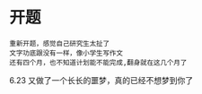 # 开题

    重新开题，感觉自己研究生太扯了
    文字功底跟没有一样，像小学生写作文
    还有四个月，也不知道计划能不能完成,翻身就在这几个月了

6.23 又做了一个长长的噩梦，真的已经不想梦到你了
